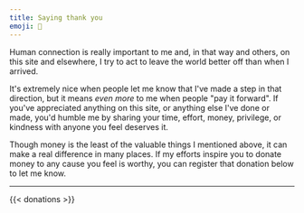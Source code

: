 ```yaml
---
title: Saying thank you
emoji: 💞
---
```


Human connection is really important to me and, in that way and others, on this site and elsewhere, I try to act to leave the world better off than when I arrived.

It's extremely nice when people let me know that I've made a step in that direction, but it means _even more_ to me when people "pay it forward". If you've appreciated anything on this site, or anything else I've done or made, you'd humble me by sharing your time, effort, money, privilege, or kindness with anyone you feel deserves it.

Though money is the least of the valuable things I mentioned above, it can make a real difference in many places. If my efforts inspire you to donate money to any cause you feel is worthy, you can register that donation below to let me know.

---

{{< donations >}}
